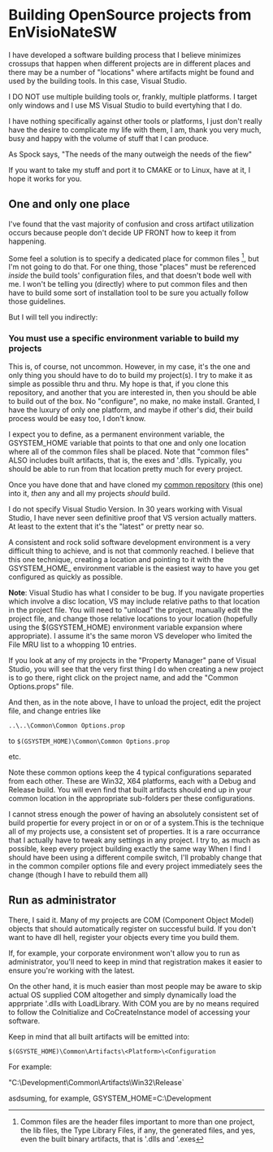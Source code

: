# Building OpenSource projects from EnVisioNateSW

I have developed a software building process that I believe minimizes crossups that happen
when different projects are in different places and there may be a number of "locations" 
where artifacts might be found and used by the building tools. In this case, Visual Studio.

I DO NOT use multiple building tools or, frankly, multiple platforms. I target only windows
and I use MS Visual Studio to build evertyhing that I do.

I have nothing specifically against other tools or platforms, I just don't really have the desire
to complicate my life with them, I am, thank you very much, busy and happy with the volume of stuff
that I can produce.

As Spock says, "The needs of the many outweigh the needs of the fiew"

If you want to take my stuff and port it to CMAKE or to Linux, have at it, I hope it works for you.

## One and only one place

I've found that the vast majority of confusion and cross artifact utilization occurs because
people don't decide UP FRONT how to keep it from happening.

Some feel a solution is to specify a dedicated place for common files [^1], but I'm not going to 
do that. For one thing, those "places" must be referenced *inside* the build tools' configuration
files, and that doesn't bode well with me. I won't be telling you (directly) where to put common 
files and then have to build some sort of installation tool to be sure you actually follow 
those guidelines.

But I will tell you indirectly:

### You must use a specific environment variable to build my projects

This is, of course, not uncommon. However, in my case, it's the one and only thing you should have to do to build
my project(s). I try to make it as simple as possible thru and thru. My hope is that, if you clone this repository, and another that
you are interested in, then you should be able to build out of the box. No "configure", no make, no make install. Granted, I have the 
luxury of only one platform, and maybe if other's did, their build process would be easy too, I don't know.

I expect you to define, as a permanent environment variable, the GSYSTEM_HOME variable that points to that one
and only one location where all of the common files shall be placed. Note that "common files" ALSO includes
built artifacts, that is, the exes and '.dlls. Typically, you should be able to run from that location pretty 
much for every project.

Once you have done that and have cloned my [common repository](https://github.com/ntclark/common) (this one) into it, 
*then* any and all my projects *should* build.

I do not specify Visual Studio Version. In 30 years working with Visual Studio, I have never seen definitive proof that VS version
actually matters. At least to the extent that it's the "latest" or pretty near so. 

A consistent and rock solid software development environment is a very difficult thing to achieve, and is not that commonly 
reached. I believe that this one technique, creating a location and pointing to it with the GSYSTEM_HOME_ environment variable
is the easiest way to have you get configured as quickly as possible.

**Note**: Visual Studio has what I consider to be  bug. If you navigate properties which involve a disc location, VS
may include relative paths to that location in the project file. You will need to "unload" the project, manually edit
the project file, and change those relative locations to your location (hopefully using the $(GSYSTEM_HOME) environment variable
expansion where appropriate). I assume it's the same moron VS developer who limited the File MRU list to a whopping 10 entries.

If you look at any of my projects in the "Property Manager" pane of Visual Studio, you will see that the very first thing I do
when creating a new project is to go there, right click on the project name, and add the "Common Options.props" file.

And then, as in the note above, I have to unload the project, edit the project file, and change entries like

`..\..\Common\Common Options.prop`

to 
`$(GSYSTEM_HOME)\Common\Common Options.prop`

etc.

Note these common options keep the 4 typical configurations separated from each other. These are Win32, X64 platforms, each with a
Debug and Release build. You will even find that built artifacts should end up in your common location in the appropriate 
sub-folders per these configurations.

I cannot stress enough the power of having an absolutely consistent set of build propertie for every project in or on or of
a system.This is the technique all of my projects use, a consistent set of properties. It is a rare occurrance that I actually
have to tweak any settings in any project. I try to, as much as possible, keep every project building exactly the same way
When I find I should have been using a different compile switch, I'll probably change that in the common compiler options 
file and every project immediately sees the change (though I have to rebuild them all)

## Run as administrator

There, I said it. Many of my projects are COM (Component Object Model) objects that should automatically register on 
successful build. If you don't want to have dll hell, register your objects every time you build them.

If, for example, your corporate environment won't allow you to run as administrator, you'll need to keep in mind that registration 
makes it easier to ensure you're working with the latest.

On the other hand, it is much easier than most people may be aware to skip actual OS supplied COM altogether and simply dynamically
load the apprpriate '.dlls with LoadLibrary. With COM you are by no means required to follow the CoInitialize and CoCreateInstance
model of accessing your software.

Keep in mind that all built artifacts will be emitted into:

`$(GSYSTE_HOME)\Common\Artifacts\<Platform>\<Configuration`

For example:

"C:\Development\Common\Artifacts\Win32\Release`

asdsuming, for example, GSYSTEM_HOME=C:\Development

[^1]: Common files are the header files important to more than one project, the lib files, the Type Library Files, if any, 
the generated files, and yes, even the built binary artifacts, that is '.dlls and '.exes

